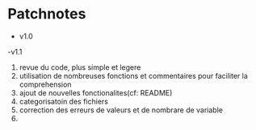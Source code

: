 
# Patchnotes

- v1.0

-v1.1
1. revue du code, plus simple et legere
2. utilisation de nombreuses fonctions et commentaires pour faciliter la comprehension
3. ajout de nouvelles fonctionalites(cf: README)
4. categorisatoin des fichiers
5. correction des erreurs de valeurs et de nombrare de variable
6. 
